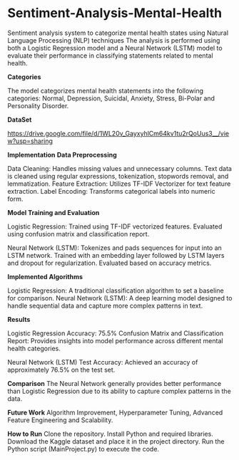# Sentiment-Analysis-Mental-Health
Sentiment analysis system to categorize mental health states using Natural Language Processing (NLP) techniques
The analysis is performed using both a Logistic Regression model and a Neural Network (LSTM) model to evaluate their performance in classifying statements related to mental health.

**Categories**

The model categorizes mental health statements into the following categories:
Normal,
Depression,
Suicidal,
Anxiety,
Stress, 
Bi-Polar and 
Personality Disorder.

**DataSet**

https://drive.google.com/file/d/1WL20v_GayxyhlCm64kv1tu2rQoUus3__/view?usp=sharing

**Implementation**
**Data Preprocessing**

Data Cleaning: Handles missing values and unnecessary columns. Text data is cleaned using regular expressions, tokenization, stopwords removal, and lemmatization.
Feature Extraction: Utilizes TF-IDF Vectorizer for text feature extraction.
Label Encoding: Transforms categorical labels into numeric form.

**Model Training and Evaluation**

Logistic Regression:
Trained using TF-IDF vectorized features.
Evaluated using confusion matrix and classification report.

Neural Network (LSTM):
Tokenizes and pads sequences for input into an LSTM network.
Trained with an embedding layer followed by LSTM layers and dropout for regularization.
Evaluated based on accuracy metrics.

**Implemented Algorithms**

Logistic Regression: A traditional classification algorithm to set a baseline for comparison.
Neural Network (LSTM): A deep learning model designed to handle sequential data and capture more complex patterns in text.

**Results**

Logistic Regression
Accuracy: 75.5%
Confusion Matrix and Classification Report: Provides insights into model performance across different mental health categories.

Neural Network (LSTM)
Test Accuracy: Achieved an accuracy of approximately 76.5% on the test set.

**Comparison**
The Neural Network generally provides better performance than Logistic Regression due to its ability to capture complex patterns in the data.

**Future Work**
Algorithm Improvement, Hyperparameter Tuning, Advanced Feature Engineering and Scalability.

**How to Run**
Clone the repository. Install Python and required libraries. Download the Kaggle dataset and place it in the project directory. Run the Python script (MainProject.py) to execute the code.
